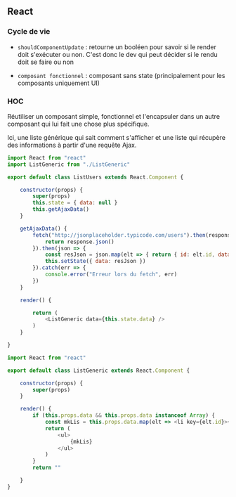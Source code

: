 ## React

### Cycle de vie

- `shouldComponentUpdate` : retourne un booléen pour savoir si le render doit s'exécuter ou non. C'est donc le dev qui peut décider si le rendu doit se faire ou non

- `composant fonctionnel` : composant sans state (principalement pour les composants uniquement UI)


 ### HOC 
 
 Réutiliser un composant simple, fonctionnel et l'encapsuler dans un autre composant qui lui fait une chose plus spécifique.
 
 Ici, une liste générique qui sait comment s'afficher et une liste qui récupère des informations à partir d'une requête Ajax.

```js
import React from "react"
import ListGeneric from "./ListGeneric"

export default class ListUsers extends React.Component {

    constructor(props) {
        super(props)
        this.state = { data: null }
        this.getAjaxData()
    }

    getAjaxData() {
        fetch("http://jsonplaceholder.typicode.com/users").then(response => {
            return response.json()
        }).then(json => {
            const resJson = json.map(elt => { return { id: elt.id, data: elt.username } })
            this.setState({ data: resJson })
        }).catch(err => {
            console.error("Erreur lors du fetch", err)
        })
    }

    render() {

        return (
            <ListGeneric data={this.state.data} />
        )
    }

}
```

```js
import React from "react"

export default class ListGeneric extends React.Component {

    constructor(props) {
        super(props)
    }

    render() {
        if (this.props.data && this.props.data instanceof Array) {
            const mkLis = this.props.data.map(elt => <li key={elt.id}>{elt.data}</li>)
            return (
                <ul>
                    {mkLis}
                </ul>
            )
        }
        return ""

    }
}
```

